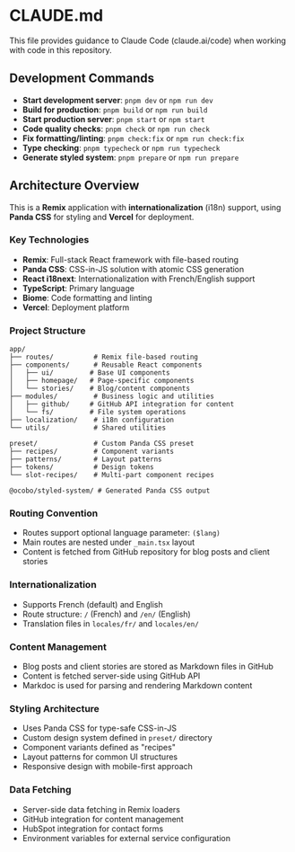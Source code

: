 # CLAUDE.md

This file provides guidance to Claude Code (claude.ai/code) when working with code in this repository.

## Development Commands

- **Start development server**: `pnpm dev` or `npm run dev`
- **Build for production**: `pnpm build` or `npm run build`
- **Start production server**: `pnpm start` or `npm start`
- **Code quality checks**: `pnpm check` or `npm run check`
- **Fix formatting/linting**: `pnpm check:fix` or `npm run check:fix`
- **Type checking**: `pnpm typecheck` or `npm run typecheck`
- **Generate styled system**: `pnpm prepare` or `npm run prepare`

## Architecture Overview

This is a **Remix** application with **internationalization** (i18n) support, using **Panda CSS** for styling and **Vercel** for deployment.

### Key Technologies
- **Remix**: Full-stack React framework with file-based routing
- **Panda CSS**: CSS-in-JS solution with atomic CSS generation
- **React i18next**: Internationalization with French/English support
- **TypeScript**: Primary language
- **Biome**: Code formatting and linting
- **Vercel**: Deployment platform

### Project Structure

```
app/
├── routes/          # Remix file-based routing
├── components/      # Reusable React components
│   ├── ui/         # Base UI components
│   ├── homepage/   # Page-specific components
│   └── stories/    # Blog/content components
├── modules/         # Business logic and utilities
│   ├── github/     # GitHub API integration for content
│   └── fs/         # File system operations
├── localization/    # i18n configuration
└── utils/           # Shared utilities

preset/              # Custom Panda CSS preset
├── recipes/         # Component variants
├── patterns/        # Layout patterns  
├── tokens/          # Design tokens
└── slot-recipes/    # Multi-part component recipes

@ocobo/styled-system/ # Generated Panda CSS output
```

### Routing Convention
- Routes support optional language parameter: `($lang)`
- Main routes are nested under `_main.tsx` layout
- Content is fetched from GitHub repository for blog posts and client stories

### Internationalization
- Supports French (default) and English
- Route structure: `/` (French) and `/en/` (English)
- Translation files in `locales/fr/` and `locales/en/`

### Content Management
- Blog posts and client stories are stored as Markdown files in GitHub
- Content is fetched server-side using GitHub API
- Markdoc is used for parsing and rendering Markdown content

### Styling Architecture
- Uses Panda CSS for type-safe CSS-in-JS
- Custom design system defined in `preset/` directory
- Component variants defined as "recipes"
- Layout patterns for common UI structures
- Responsive design with mobile-first approach

### Data Fetching
- Server-side data fetching in Remix loaders
- GitHub integration for content management
- HubSpot integration for contact forms
- Environment variables for external service configuration